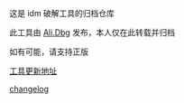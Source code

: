这是 idm 破解工具的归档仓库

此工具由 [Ali.Dbg](https://ckk.ir/) 发布，本人仅在此转载并归档

如有可能，请支持正版

[工具更新地址](https://idm.ckk.ir/)

[changelog](./Changelog.txt)
